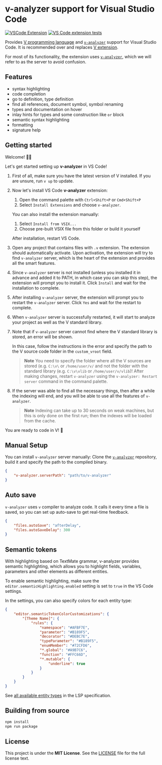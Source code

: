 # v-analyzer support for Visual Studio Code

[![VSCode Extension](https://img.shields.io/badge/VS_Code-extension-25829e?logo=visualstudiocode&logoWidth=10)](https://marketplace.visualstudio.com/items?itemName=VOSCA.vscode-v-analyzer)
[![VS Code extension tests](https://github.com/vlang/v-analyzer/actions/workflows/vscode_extension_tests.yml/badge.svg)](https://github.com/vlang/v-analyzer/actions/workflows/vscode_extension_tests.yml)

Provides
[V programming language](https://vlang.io)
and
[`v-analyzer`](https://github.com/vlang/v-analyzer)
support for Visual Studio Code.
It is recommended over and replaces
[V extension](https://marketplace.visualstudio.com/items?itemName=vlanguage.vscode-vlang).

For most of its functionality, the extension uses
[`v-analyzer`](https://github.com/vlang/v-analyzer),
which we will refer to as the server to avoid confusion.

## Features

- syntax highlighting
- code completion
- go to definition, type definition
- find all references, document symbol, symbol renaming
- types and documentation on hover
- inlay hints for types and some construction like `or` block
- semantic syntax highlighting
- formatting
- signature help

## Getting started

Welcome! 👋🏻

Let's get started setting up **v-analyzer** in VS Code!

1. First of all, make sure you have the latest version of V installed.
   If you are unsure, run `v up` to update.

2. Now let's install VS Code **v-analyzer** extension:

    1. Open the command palette with `Ctrl+Shift+P` or `Cmd+Shift+P`
    2. Select `Install Extensions` and choose `v-analyzer`.

   You can also install the extension manually:

    1. Select `Install from VSIX...`
    2. Choose pre-built VSIX file from this folder or build it yourself

   After installation, restart VS Code.

3. Open any project that contains files with `.v` extension.
   The extension should automatically activate.
   Upon activation, the extension will try to find `v-analyzer` server, which
   is the heart of the extension and provides all the smart features.

4. Since `v-analyzer` server is not installed
   (unless you installed it in advance and added it to PATH, in which case you
   can skip this step), the extension will prompt you to install it.
   Click `Install` and wait for the installation to complete.

5. After installing `v-analyzer` server, the extension will prompt you to
   restart the `v-analyzer` server.
   Click `Yes` and wait for the restart to complete.

6. When `v-analyzer` server is successfully restarted,
   it will start to analyze your project as well as the V standard library.

7. Note that if `v-analyzer` server cannot find where the V standard library
   is stored, an error will be shown.

   In this case, follow the instructions in the error and specify the path to
   the V source code folder in the `custom_vroot` field.

   > **Note**
   > You need to specify the folder where all the V sources are stored
   > (e.g. `C:\v\` or `/home/user/v/` and not the folder with the standard library
   > (e.g. `C:\v\vlib` or `/home/user/v/vlib`)!
   > After making changes, restart `v-analyzer` using the `v-analyzer: Restart server`
   > command in the command palette.

8. If the server was able to find all the necessary things, then after a while the
   indexing will end, and you will be able to use all the features of `v-analyzer`.

   > **Note**
   > Indexing can take up to 30 seconds on weak machines, but this is only
   > done on the first run; then the indexes will be loaded from the cache.

You are ready to code in V! 🎉

## Manual Setup

You can install ``v-analyzer`` server manually:
Clone the
[`v-analyzer`](https://github.com/vlang/v-analyzer)
repository, build it and specify the path to the compiled binary.

```json
{
    "v-analyzer.serverPath": "path/to/v-analyzer"
}
```

## Auto save

`v-analyzer` uses `v` compiler to analyze code.
It calls it every time a file is saved, so you can set up auto-save to get real-time
feedback.

```json
{
    "files.autoSave": "afterDelay",
    "files.autoSaveDelay": 300
}
```

## Semantic tokens

With highlighting based on TextMate grammar, v-analyzer provides semantic
highlighting, which allows you to highlight fields, variables, parameters and other
elements as different entities.

To enable semantic highlighting, make sure the `editor.semanticHighlighting.enabled`
setting is set to `true` in the VS Code settings.

In the settings, you can also specify colors for each entity type:

```json
{
    "editor.semanticTokenColorCustomizations": {
        "[Theme Name]": {
            "rules": {
                "namespace": "#AFBF7E",
                "parameter": "#B189F5",
                "decorator": "#DEBC7E",
                "typeParameter": "#B189F5",
                "enumMember": "#72CFD6",
                "*.global": "#A9B7C6",
                "function": "#FFC66D",
                "*.mutable": {
                    "underline": true
                }
            }
        }
    }
}
```

See
[all available entity types](https://microsoft.github.io/language-server-protocol/specifications/lsp/3.17/specification/#semanticTokenTypes)
in the LSP specification.

## Building from source

```bash
npm install
npm run package
```

## License

This project is under the **MIT License**.
See the
[LICENSE](https://github.com/vlang/v-analyzer/blob/main/editors/code/LICENSE)
file for the full license text.
